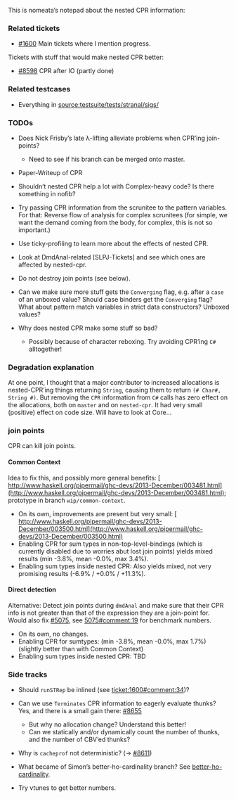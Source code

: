 
This is nomeata’s notepad about the nested CPR information:


### Related tickets


- [\#1600](https://gitlab.staging.haskell.org/ghc/ghc/issues/1600) Main tickets where I mention progress.


Tickets with stuff that would make nested CPR better:


- [\#8598](https://gitlab.staging.haskell.org/ghc/ghc/issues/8598) CPR after IO (partly done)

### Related testcases


- Everything in [source:testsuite/tests/stranal/sigs/](/trac/ghc/browser/testsuite/tests/stranal/sigs)


 


### TODOs


- Does Nick Frisby’s late λ-lifting alleviate problems when CPR’ing join-points?

  - Need to see if his branch can be merged onto master.
- Paper-Writeup of CPR
- Shouldn’t nested CPR help a lot with Complex-heavy code? Is there something in nofib?
- Try passing CPR information from the scrunitee to the pattern variables. For that: Reverse flow of analysis for complex scrunitees (for simple, we want the demand coming from the body, for complex, this is not so important.)
- Use ticky-profiling to learn more about the effects of nested CPR.
- Look at DmdAnal-related \[SLPJ-Tickets\] and see which ones are affected by nested-cpr.
- Do not destroy join points (see below).
- Can we make sure more stuff gets the `Converging` flag, e.g. after a `case` of an unboxed value? Should case binders get the `Converging` flag? What about pattern match variables in strict data constructors? Unboxed values?
- Why does nested CPR make some stuff so bad?

  - Possibly because of character reboxing. Try avoiding CPR’ing `C#` alltogether!

### Degradation explanation



At one point, I thought that a major contributor to increased allocations is nested-CPR’ing things returning `String`, causing them to return `(# Char#, String #)`. But removing the `CPR` information from `C#` calls has zero effect on the allocations, both on `master` and on `nested-cpr`. It had very small (positive) effect on code size. Will have to look at Core...


### join points



CPR can kill join points.


#### Common Context



Idea to fix this, and possibly more general benefits:
[
http://www.haskell.org/pipermail/ghc-devs/2013-December/003481.html](http://www.haskell.org/pipermail/ghc-devs/2013-December/003481.html); prototype in branch `wip/common-context`.


- On its own, improvements are present but very small: [
  http://www.haskell.org/pipermail/ghc-devs/2013-December/003500.html](http://www.haskell.org/pipermail/ghc-devs/2013-December/003500.html)
- Enabling CPR for sum types in non-top-level-bindings (which is currently disabled due to worries abut lost join points) yields mixed results (min -3.8%, mean -0.0%, max 3.4%).
- Enabling sum types inside nested CPR: Also yields mixed, not very promising results (-6.9% / +0.0% / +11.3%).

#### Direct detection



Alternative: Detect join points during `dmdAnal` and make sure that their CPR info is not greater than that of the expression they are a join-point for. Would also fix [\#5075](https://gitlab.staging.haskell.org/ghc/ghc/issues/5075), see [5075\#comment:19](https://gitlab.staging.haskell.org/ghc/ghc/issues/5075) for benchmark numbers.


- On its own, no changes.
- Enabling CPR for sumtypes: (min -3.8%, mean -0.0%, max 1.7%) (slightly better than with Common Context)
- Enabling sum types inside nested CPR: TBD

### Side tracks


- Should `runSTRep` be inlined (see [ticket:1600\#comment:34](https://gitlab.staging.haskell.org/ghc/ghc/issues/1600))?
- Can we use `Terminates` CPR information to eagerly evaluate thunks? Yes, and there is a small gain there: [\#8655](https://gitlab.staging.haskell.org/ghc/ghc/issues/8655)

  - But why no allocation change? Understand this better!
  - Can we statically and/or dynamically count the number of thunks, and the number of CBV’ed thunks?
- Why is `cacheprof` not deterministic? (→ [\#8611](https://gitlab.staging.haskell.org/ghc/ghc/issues/8611))
- What became of Simon’s better-ho-cardinality branch? See [better-ho-cardinality](nested-cpr/better-ho-cardinality).
- Try vtunes to get better numbers.
